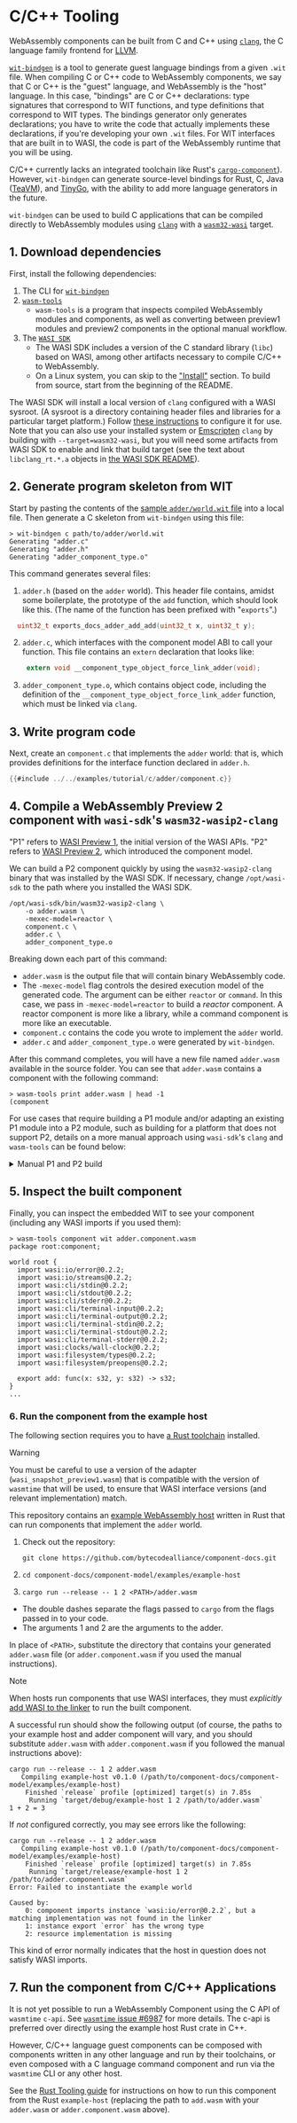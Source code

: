 # C/C++ Tooling

WebAssembly components can be built from C and C++ using [`clang`][clang],
the C language family frontend for [LLVM][llvm].

[`wit-bindgen`](https://github.com/bytecodealliance/wit-bindgen) is a tool
to generate guest language bindings from a given `.wit` file.
When compiling C or C++ code to WebAssembly components,
we say that C or C++ is the "guest" language,
and WebAssembly is the "host" language.
In this case, "bindings" are C or C++ declarations: type signatures that
correspond to WIT functions, and type definitions that correspond to WIT types.
The bindings generator only generates declarations; you have to write
the code that actually implements these declarations,
if you're developing your own `.wit` files.
For WIT interfaces that are built in to WASI, the code is part of the
WebAssembly runtime that you will be using.

C/C++ currently lacks an integrated toolchain like Rust's [`cargo-component`][cargo-component]).
However, `wit-bindgen` can generate source-level bindings for
Rust, C, Java ([TeaVM](https://teavm.org/)), and [TinyGo](https://tinygo.org/),
with the ability to add more language generators in the future.

`wit-bindgen` can be used to build C applications that can be compiled directly to WebAssembly modules using [`clang`][clang] with a [`wasm32-wasi`][clang-tgt-wasm32-wasi] target.

[clang]: https://clang.llvm.org/
[clang-tgt-wasm32-wasi]: https://clang.llvm.org/docs/ClangCommandLineReference.html#webassembly
[llvm]: https://llvm.org/
[wasi]: https://wasi.dev/
[cargo-component]: https://crates.io/crates/cargo-component
[rust]: https://www.rust-lang.org/learn/get-started
[sample-wit]: https://github.com/bytecodealliance/component-docs/blob/main/component-model/examples/tutorial/wit/adder/world.wit

## 1. Download dependencies

First, install the following dependencies:
1. The CLI for [`wit-bindgen`](https://github.com/bytecodealliance/wit-bindgen#cli-installation)
2. [`wasm-tools`](https://github.com/bytecodealliance/wasm-tools)
    * `wasm-tools` is a program that inspects compiled WebAssembly modules and components,
    as well as converting between preview1 modules and preview2 components in
    the optional manual workflow.
3. The [`WASI SDK`](https://github.com/webassembly/wasi-sdk)
    * The WASI SDK includes a version of the C standard library (`libc`) based on WASI,
      among other artifacts necessary to compile C/C++ to WebAssembly.
    * On a Linux system, you can skip to the ["Install"](https://github.com/webassembly/wasi-sdk?tab=readme-ov-file#install) section.
      To build from source, start from the beginning of the README.

The WASI SDK will install a local version of `clang` configured with a WASI sysroot.
(A sysroot is a directory containing header files and libraries
for a particular target platform.)
Follow [these instructions](https://github.com/WebAssembly/wasi-sdk#use) to configure it for use.
Note that you can also use your installed system or [Emscripten](https://emscripten.org/) `clang`
by building with `--target=wasm32-wasi`, but you will need some artifacts from WASI SDK
to enable and link that build target (see the text about `libclang_rt.*.a` objects in
[the WASI SDK README](https://github.com/webassembly/wasi-sdk?tab=readme-ov-file#about-this-repository)).

## 2. Generate program skeleton from WIT

Start by pasting the contents of the [sample `adder/world.wit` file][sample-wit]
into a local file.
Then generate a C skeleton from `wit-bindgen` using this file:

```
> wit-bindgen c path/to/adder/world.wit
Generating "adder.c"
Generating "adder.h"
Generating "adder_component_type.o"
```

This command generates several files:

1. `adder.h` (based on the `adder` world). This header file contains, amidst some boilerplate,
the prototype of the `add` function, which should look like this.
(The name of the function has been prefixed with "`exports`".)

```c
  uint32_t exports_docs_adder_add_add(uint32_t x, uint32_t y);
  ```

2. `adder.c`, which interfaces with the component model ABI to call your function.
   This file contains an `extern` declaration that looks like:

   ```c
    extern void __component_type_object_force_link_adder(void);
    ```

3. `adder_component_type.o`, which contains object code, including
   the definition of the `__component_type_object_force_link_adder` function,
   which must be linked via `clang`.

## 3. Write program code

Next, create an `component.c` that implements the `adder` world:
that is, which provides definitions for the interface function declared in `adder.h`.

```c
{{#include ../../examples/tutorial/c/adder/component.c}}
```

## 4. Compile a WebAssembly Preview 2 component with `wasi-sdk`'s `wasm32-wasip2-clang`

"P1" refers to [WASI Preview 1](https://github.com/WebAssembly/WASI/blob/main/legacy/README.md),
the initial version of the WASI APIs.
"P2" refers to [WASI Preview 2](https://github.com/WebAssembly/WASI/blob/main/wasip2/README.md),
which introduced the component model.

We can build a P2 component quickly by using the `wasm32-wasip2-clang` binary
that was installed by the WASI SDK.
If necessary, change `/opt/wasi-sdk` to the path where you installed
the WASI SDK.

```console
/opt/wasi-sdk/bin/wasm32-wasip2-clang \
    -o adder.wasm \
    -mexec-model=reactor \
    component.c \
    adder.c \
    adder_component_type.o
```

Breaking down each part of this command:

* `adder.wasm` is the output file that will contain binary WebAssembly code.
* The `-mexec-model` flag controls the desired execution model of the
  generated code. The argument can be either `reactor` or `command`.
  In this case, we pass in `-mexec-model=reactor` to build a _reactor_ component.
  A reactor component is more like a library, while a command component
  is more like an executable.
* `component.c` contains the code you wrote to implement the `adder` world.
* `adder.c` and `adder_component_type.o` were generated by `wit-bindgen`.

After this command completes, you will have a new file named `adder.wasm`
available in the source folder.
You can see that `adder.wasm` contains a component with the following command:

```console
> wasm-tools print adder.wasm | head -1
(component
```

For use cases that require building a P1 module and/or
adapting an existing P1 module into a P2 module,
such as building for a platform that does not support P2,
details on a more manual approach using `wasi-sdk`'s `clang` and `wasm-tools`
can be found below:

<details>
<summary>Manual P1 and P2 build</summary>

### Compile the component code into a WebAssembly P1 module via `clang`:

Assuming you defined `WASI_SDK_PATH` according to
the ["Use" section](https://github.com/webassembly/wasi-sdk?tab=readme-ov-file#use)
in the WASI SDK README, execute:

```console
$WASI_SDK_PATH/bin/clang component.c adder.c adder_component_type.o \
    -o adder.wasm -mexec-model=reactor
```

You can see that this command created a module with the following command:

```console
> wasm-tools print adder.wasm | head -1
(module $adder.wasm
```

>
> Alternatively, you can also use the published [`ghcr.io/webassembly/wasi-sdk` container images][wasi-sdk-images]
> for performing builds.
>
> For example, to enter a container with `wasi-sdk` installed:
>
> ```console
> docker run --rm -it --mount type=bind,src=path/to/app/src,dst=/app \
>     ghcr.io/webassembly/wasi-sdk:wasi-sdk-25
> ```
>
> where `path/to/app/src` is replaced with the absolute path of the directory
> containing the code for your sample app.
>
> Then inside the container, after changing to the directory containing
> the code for your sample app, you can run:
>
> ```console
> /opt/wasi-sdk/bin/clang component.c adder.c adder_component_type.o \
> -o adder.wasm -mexec-model=reactor
> ```
>
> Using the Dockerfile avoids the need to install the WASI SDK on your system.
>
> See also: [`Dockerfile` in `wasi-sdk`][wasi-sdk-dockerfile]

[wasi-sdk-images]: https://github.com/WebAssembly/wasi-sdk/pkgs/container/wasi-sdk
[wasi-sdk-dockerfile]: https://github.com/WebAssembly/wasi-sdk/blob/main/docker/Dockerfile

### Transform the P1 component to a P2 component with `wasm-tools`

Next, we need to transform the P1 component to a P2 component.
To do this, we can use `wasm-tools component new`:

```console
wasm-tools component new adder.wasm -o adder.component.wasm
```

> [!NOTE]
> The `.component.` extension has no special meaning—`.wasm` files can be either modules or components.

### (optional) Build a WASI-enabled WebAssembly (P2) component with `wasm-tools`

Note that `wasm-tools component new` may fail if your code references any
[WASI][wasi] APIs that must be imported, for example via standard library imports like `stdio.h`.

Using WASI interfaces requires an additional step,
as the WASI SDK still references WASI Preview 1 APIs (those with `wasi_snapshot_preview1` in their names)
that are not compatible directly with components.

For example, if we modify the above code to reference `printf()`,
it would compile to a P1 component:

```c
{{#include ../../examples/tutorial/c/adder/component_with_printf.c}}
```

However, the module would fail to transform to a P2 component:

```
> wasm-tools component new adder.wasm -o adder.component.wasm
error: failed to encode a component from module

Caused by:
    0: failed to decode world from module
    1: module was not valid
    2: failed to resolve import `wasi_snapshot_preview1::fd_close`
    3: module requires an import interface named `wasi_snapshot_preview1`
```

To build a P2 component that uses [WASI][wasi] interfaces from a P1 component,
we'll need to make use of adapter modules.
An adapter module provides definitions for WASI Preview 1 API functions
in terms of WASI Preview 2 API functions.

Download the appropriate reactor adapter module [as documented here](https://github.com/bytecodealliance/wit-bindgen#creating-components-wasi)
and save it to the same directory that contains the `.c` and `.wasm` files you have been working with.

You can either get [the linked release][wasmtime-releases] of `wasi_snapshot_preview1.reactor.wasm`
and rename it to `wasi_snapshot_preview1.wasm`,
or build it directly from source in `wasmtime` following
the [instructions here](https://github.com/bytecodealliance/wasmtime/tree/main/crates/wasi-preview1-component-adapter)
(make sure you `git submodule update --init` first).

Now, you can adapt preview1 to preview2 to build a component:

```console
wasm-tools component new adder.wasm --adapt wasi_snapshot_preview1.wasm \
    -o adder.component.wasm
```

[wasmtime-releases]: https://github.com/bytecodealliance/wasmtime/releases

</details>

## 5. Inspect the built component

Finally, you can inspect the embedded WIT to see your component
(including any WASI imports if you used them):

```
> wasm-tools component wit adder.component.wasm
package root:component;

world root {
  import wasi:io/error@0.2.2;
  import wasi:io/streams@0.2.2;
  import wasi:cli/stdin@0.2.2;
  import wasi:cli/stdout@0.2.2;
  import wasi:cli/stderr@0.2.2;
  import wasi:cli/terminal-input@0.2.2;
  import wasi:cli/terminal-output@0.2.2;
  import wasi:cli/terminal-stdin@0.2.2;
  import wasi:cli/terminal-stdout@0.2.2;
  import wasi:cli/terminal-stderr@0.2.2;
  import wasi:clocks/wall-clock@0.2.2;
  import wasi:filesystem/types@0.2.2;
  import wasi:filesystem/preopens@0.2.2;

  export add: func(x: s32, y: s32) -> s32;
}
...
```

### 6. Run the component from the example host

The following section requires you to have [a Rust toolchain][rust] installed.

> [!WARNING]
> You must be careful to use a version of the adapter (`wasi_snapshot_preview1.wasm`) that is compatible with the version of
> `wasmtime` that will be used, to ensure that WASI interface versions (and relevant implementation) match.

This repository contains an [example WebAssembly host][example-host] written in Rust
that can run components that implement the `adder` world.

1. Check out the repository:

   `git clone https://github.com/bytecodealliance/component-docs.git`
2. `cd component-docs/component-model/examples/example-host`
3. `cargo run --release -- 1 2 <PATH>/adder.wasm`
* The double dashes separate the flags passed to `cargo` from
  the flags passed in to your code.
* The arguments 1 and 2 are the arguments to the adder.

In place of `<PATH>`, substitute the directory that contains your
generated `adder.wasm` file (or `adder.component.wasm` if you used
the manual instructions).

> [!NOTE]
> When hosts run components that use WASI interfaces, they must *explicitly*
> [add WASI to the linker][add-to-linker] to run the built component.

A successful run should show the following output
(of course, the paths to your example host and adder component will vary,
and you should substitute `adder.wasm` with `adder.component.wasm`
if you followed the manual instructions above):

```
cargo run --release -- 1 2 adder.wasm
   Compiling example-host v0.1.0 (/path/to/component-docs/component-model/examples/example-host)
    Finished `release` profile [optimized] target(s) in 7.85s
     Running `target/debug/example-host 1 2 /path/to/adder.wasm`
1 + 2 = 3
```

If *not* configured correctly, you may see errors like the following:

```
cargo run --release -- 1 2 adder.wasm
   Compiling example-host v0.1.0 (/path/to/component-docs/component-model/examples/example-host)
    Finished `release` profile [optimized] target(s) in 7.85s
     Running `target/release/example-host 1 2 /path/to/adder.component.wasm`
Error: Failed to instantiate the example world

Caused by:
    0: component imports instance `wasi:io/error@0.2.2`, but a matching implementation was not found in the linker
    1: instance export `error` has the wrong type
    2: resource implementation is missing
```

This kind of error normally indicates that the host in question does not satisfy WASI imports.

[host]: https://github.com/bytecodealliance/component-docs/tree/main/component-model/examples/example-host
[add-to-linker]: https://docs.wasmtime.dev/api/wasmtime_wasi/fn.add_to_linker_sync.html
[example-host]: https://github.com/bytecodealliance/component-docs/tree/main/component-model/examples/example-host

## 7. Run the component from C/C++ Applications

It is not yet possible to run a WebAssembly Component using the C API of `wasmtime` `c-api`.
See [`wasmtime` issue #6987](https://github.com/bytecodealliance/wasmtime/issues/6987) for more details.
The c-api is preferred over directly using the example host Rust crate in C++.

However, C/C++ language guest components can be composed with components written in any other language
and run by their toolchains,
or even composed with a C language command component and run via the `wasmtime` CLI
or any other host.

See the [Rust Tooling guide](../language-support/rust.md#running-a-component-from-rust-applications)
for instructions on how to run this component from the Rust `example-host`
(replacing the path to `add.wasm` with your `adder.wasm` or `adder.component.wasm` above).

[!NOTE]: #
[!WARNING]: #
